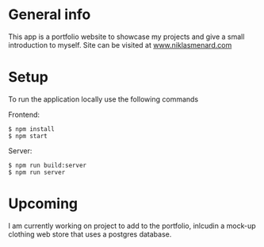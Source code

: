 # General info

This app is a portfolio website to showcase my projects and give a small introduction to myself.
Site can be visited at www.niklasmenard.com


# Setup

To run the application locally use the following commands

Frontend:

```
$ npm install
$ npm start
```
Server:

```
$ npm run build:server
$ npm run server
```
# Upcoming

I am currently working on project to add to the portfolio, inlcudin a mock-up clothing web store that uses a postgres database.
